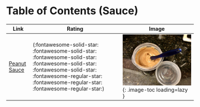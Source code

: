 # Table of Contents (Sauce)

| Link | Rating | Image |
| -- | -- | -- |
| [Peanut Sauce](peanut_sauce) | (:fontawesome-solid-star: :fontawesome-solid-star: :fontawesome-solid-star: :fontawesome-solid-star: :fontawesome-solid-star: :fontawesome-regular-star: :fontawesome-regular-star: :fontawesome-regular-star:) | ![peanut_sauce.jpeg](./peanut_sauce.jpeg){: .image-toc loading=lazy } |